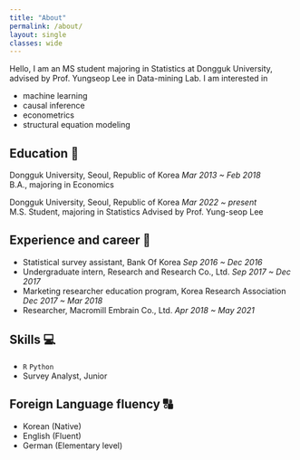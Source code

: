 ```yaml
---
title: "About"
permalink: /about/
layout: single
classes: wide
---
```


Hello, I am an MS student majoring in Statistics at Dongguk University,  
advised by Prof. Yungseop Lee in Data-mining Lab. I am interested in
- machine learning
- causal inference
- econometrics
- structural equation modeling
  
  
## Education :school:
Dongguk University, Seoul, Republic of Korea *Mar 2013 ~ Feb 2018*  
B.A., majoring in Economics
  
Dongguk University, Seoul, Republic of Korea *Mar 2022 ~ present*  
M.S. Student, majoring in Statistics
Advised by Prof. Yung-seop Lee
  
  
## Experience and career :office:
- Statistical survey assistant, Bank Of Korea *Sep 2016 ~ Dec 2016*  
- Undergraduate intern, Research and Research Co., Ltd. *Sep 2017 ~ Dec 2017*  
- Marketing researcher education program, Korea Research Association *Dec 2017 ~ Mar 2018*  
- Researcher, Macromill Embrain Co., Ltd. *Apr 2018 ~ May 2021*  
  
  
## Skills :computer:
- <code>R</code> <code>Python</code>  
- Survey Analyst, Junior  
  
  
## Foreign Language fluency :capital_abcd:
- Korean (Native)  
- English (Fluent)  
- German (Elementary level)  
  
<!--
hello 위에 사진 추가
기타 내용들 계속 추가
## Teaching
## 
-->

